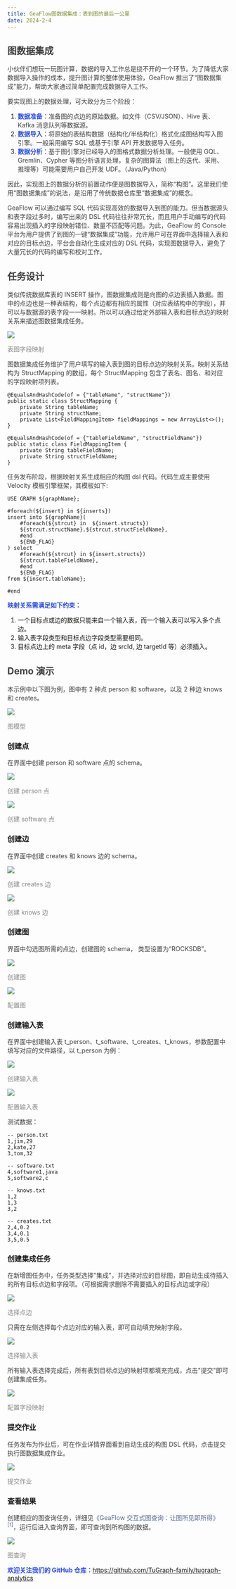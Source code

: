 ```yaml
---
title: GeaFlow图数据集成：表到图的最后一公里
date: 2024-2-4
---
```


## <font style="color:rgb(63, 63, 63);">图数据集成</font>

<font style="color:rgb(63, 63, 63);">小伙伴们想玩一玩图计算，数据的导入工作总是绕不开的一个环节。为了降低大家数据导入操作的成本，提升图计算的整体使用体验，GeaFlow 推出了“图数据集成”能力，帮助大家通过简单配置完成数据导入工作。</font>

<!-- truncate -->

<font style="color:rgb(63, 63, 63);">要实现图上的数据处理，可大致分为三个阶段：</font>

1. **<font style="color:rgb(38, 75, 239);">数据准备</font>**<font style="color:rgb(63, 63, 63);">：准备图的点边的原始数据。如文件（CSV/JSON）、Hive 表、Kafka 消息队列等数据源。</font>
2. **<font style="color:rgb(38, 75, 239);">数据导入</font>**<font style="color:rgb(63, 63, 63);">：将原始的表结构数据（结构化/半结构化）格式化成图结构写入图引擎。一般采用编写 SQL 或基于引擎 API 开发数据导入任务。</font>
3. **<font style="color:rgb(38, 75, 239);">数据分析</font>**<font style="color:rgb(63, 63, 63);">：基于图引擎对已经导入的图格式数据分析处理。一般使用 GQL、Gremlin、Cypher 等图分析语言处理，复杂的图算法（图上的迭代、采用、推理等）可能需要用户自己开发 UDF。（Java/Python）</font>

<font style="color:rgb(63, 63, 63);">因此，实现图上的数据分析的前置动作便是图数据导入，简称“构图”。这里我们使用“图数据集成”的说法，是沿用了传统数据仓库里“数据集成”的概念。</font>

<font style="color:rgb(63, 63, 63);">GeaFlow 可以通过编写 SQL 代码实现高效的数据导入到图的能力。但当数据源头和表字段过多时，编写出来的 DSL 代码往往非常冗长，而且用户手动编写的代码容易出现插入的字段映射错位、数量不匹配等问题。为此，GeaFlow 的 Console 平台为用户提供了到图的一键“数据集成”功能，允许用户可在界面中选择输入表和对应的目标点边，平台会自动化生成对应的 DSL 代码，实现图数据导入，避免了大量冗长的代码的编写和校对工作。</font>

## <font style="color:rgb(63, 63, 63);">任务设计</font>

<font style="color:rgb(63, 63, 63);">类似传统数据库表的 INSERT 操作，图数据集成则是向图的点边表插入数据。图中的点边也是一种表结构，每个点边都有相应的属性（对应表结构中的字段），并可以与数据源的表字段一一映射。所以可以通过给定外部输入表和目标点边的映射关系来描述图数据集成任务。</font>

![](https://intranetproxy.alipay.com/skylark/lark/0/2025/webp/96961/1756793045504-5e25f725-8a31-4b38-8b68-298ddf4e49bb.webp)

<font style="color:rgb(136, 136, 136);">表图字段映射</font>

<font style="color:rgb(63, 63, 63);">图数据集成任务维护了用户填写的输入表到图的目标点边的映射关系。映射关系结构为 StructMapping 的数组，每个 StructMapping 包含了表名、图名、和对应的字段映射项列表。</font>

```plain
@EqualsAndHashCode(of = {"tableName", "structName"})
public static class StructMapping {
    private String tableName;
    private String structName;
    private List<FieldMappingItem> fieldMappings = new ArrayList<>();
}

@EqualsAndHashCode(of = {"tableFieldName", "structFieldName"})
public static class FieldMappingItem {
    private String tableFieldName;
    private String structFieldName;
}
```

<font style="color:rgb(63, 63, 63);">任务发布阶段，根据映射关系生成相应的构图 dsl 代码。代码生成主要使用 Velocity 模板引擎框架，其模板如下:</font>

```plain
USE GRAPH ${graphName};

#foreach(${insert} in ${inserts})
insert into ${graphName}(
    #foreach(${strcut} in  ${insert.structs})
    ${strcut.structName}.${strcut.structFieldName},
    #end
    ${END_FLAG}
) select
    #foreach(${strcut} in ${insert.structs})
    ${strcut.tableFieldName},
    #end
    ${END_FLAG}
from ${insert.tableName};

#end
```

**<font style="color:rgb(38, 75, 239);">映射关系需满足如下约束：</font>**

1. 一个目标点或边的数据只能来自一个输入表，而一个输入表可以写入多个点边。
2. 输入表字段类型和目标点边字段类型需要相同。
3. 目标点边上的 meta 字段（点 id，边 srcId, 边 targetId 等）必须插入。

## <font style="color:rgb(63, 63, 63);">Demo 演示</font>

<font style="color:rgb(63, 63, 63);">本示例中以下图为例，图中有 2 种点 person 和 software，以及 2 种边 knows 和 creates。</font>

![](https://intranetproxy.alipay.com/skylark/lark/0/2025/webp/96961/1756793045510-afca1d07-33a7-4f6a-b1eb-1d72b042c54c.webp)

<font style="color:rgb(136, 136, 136);">图模型</font>

### 创建点

<font style="color:rgb(63, 63, 63);">在界面中创建 person 和 software 点的 schema。</font>

![](https://intranetproxy.alipay.com/skylark/lark/0/2025/webp/96961/1756793045524-3f0e2323-fe02-40f8-97c5-592a2376b244.webp)

<font style="color:rgb(136, 136, 136);">创建 person 点</font>

![](https://intranetproxy.alipay.com/skylark/lark/0/2025/webp/96961/1756793045592-98897b82-65ac-4a66-a492-ed011c2ae392.webp)

<font style="color:rgb(136, 136, 136);">创建 software 点</font>

### 创建边

<font style="color:rgb(63, 63, 63);">在界面中创建 creates 和 knows 边的 schema。</font>

![](https://intranetproxy.alipay.com/skylark/lark/0/2025/webp/96961/1756793045570-6c9d2a3e-3866-4f58-9b27-e4bb7090a40e.webp)

<font style="color:rgb(136, 136, 136);">创建 creates 边</font>

![](https://intranetproxy.alipay.com/skylark/lark/0/2025/webp/96961/1756793046206-ff65e1e4-84e7-4dcf-8342-55668d0df766.webp)

<font style="color:rgb(136, 136, 136);">创建 knows 边</font>

### 创建图

<font style="color:rgb(63, 63, 63);">界面中勾选图所需的点边，创建图的 schema， 类型设置为“ROCKSDB”。</font>

![](https://intranetproxy.alipay.com/skylark/lark/0/2025/webp/96961/1756793046241-58451068-967f-43d7-b14c-9abc2fa1cfa9.webp)

<font style="color:rgb(136, 136, 136);">创建图</font>

![](https://intranetproxy.alipay.com/skylark/lark/0/2025/png/96961/1756793046409-6698f99b-bc6f-4579-8800-3f3738e9ca98.png)

<font style="color:rgb(136, 136, 136);">配置图</font>

### 创建输入表

<font style="color:rgb(63, 63, 63);">在界面中创建输入表 t_person、t_software、t_creates、t_knows，参数配置中填写对应的文件路径，以 t_person 为例：</font>

![](https://intranetproxy.alipay.com/skylark/lark/0/2025/png/96961/1756793046697-3ad5dde4-dcce-49cc-83fc-65ee08d7f014.png)

<font style="color:rgb(136, 136, 136);">创建输入表</font>

![](https://intranetproxy.alipay.com/skylark/lark/0/2025/webp/96961/1756793046696-8d2dbcab-f176-4abb-9835-8fe0332968c6.webp)

<font style="color:rgb(136, 136, 136);">配置输入表</font>

<font style="color:rgb(63, 63, 63);">测试数据：</font>

```plain
-- person.txt
1,jim,29
2,kate,27
3,tom,32

-- software.txt
4,software1,java
5,software2,c

-- knows.txt
1,2
1,3
3,2

-- creates.txt
2,4,0.2
3,4,0.1
3,5,0.5
```

### 创建集成任务

<font style="color:rgb(63, 63, 63);">在新增图任务中，任务类型选择"集成"，并选择对应的目标图，即自动生成待插入的所有目标点边和字段项。（可根据需求删除不需要插入的目标点边或字段）</font>

![](https://intranetproxy.alipay.com/skylark/lark/0/2025/webp/96961/1756793046841-2a3f3f47-2880-40f5-bbc0-5abf1ebe133c.webp)

<font style="color:rgb(136, 136, 136);">选择点边</font>

<font style="color:rgb(63, 63, 63);">只需在左侧选择每个点边对应的输入表，即可自动填充映射字段。</font>

![](https://intranetproxy.alipay.com/skylark/lark/0/2025/webp/96961/1756793046915-da162050-e3d7-4ce6-aaa8-ba40c06f95e1.webp)

<font style="color:rgb(136, 136, 136);">选择输入表</font>

<font style="color:rgb(63, 63, 63);">所有输入表选择完成后，所有表到目标点边的映射项都填充完成，点击"提交"即可创建集成任务。</font>

![](https://intranetproxy.alipay.com/skylark/lark/0/2025/png/96961/1756793047023-6131a211-1165-4df9-83be-0b662b27e74b.png)

<font style="color:rgb(136, 136, 136);">配置字段映射</font>

### 提交作业

<font style="color:rgb(63, 63, 63);">任务发布为作业后，可在作业详情界面看到自动生成的构图 DSL 代码，点击提交执行图数据集成作业。</font>

![](https://intranetproxy.alipay.com/skylark/lark/0/2025/webp/96961/1756793047447-72d09aea-67f0-4e9c-abdf-c8fa84cb9ced.webp)

<font style="color:rgb(136, 136, 136);">提交作业</font>

### 查看结果

<font style="color:rgb(63, 63, 63);">创建相应的图查询任务，详细见</font><font style="color:rgb(87, 107, 149);">《GeaFlow 交互式图查询：让图所见即所得》</font><sup><font style="color:rgb(87, 107, 149);">[1]</font></sup><font style="color:rgb(63, 63, 63);">，运行后进入查询界面，即可查询到所构图的数据。</font>

![](https://intranetproxy.alipay.com/skylark/lark/0/2025/png/96961/1756793047415-7db75b95-95db-48ff-a05f-361840def4d9.png)

<font style="color:rgb(136, 136, 136);">图查询</font>

**<font style="color:rgb(38, 75, 239);">欢迎关注我们的 GitHub 仓库：</font>**<font style="color:rgb(63, 63, 63);">https://github.com/TuGraph-family/tugraph-analytics</font>
